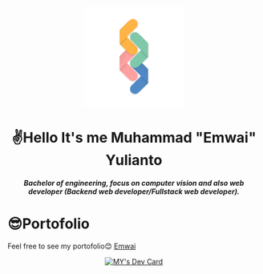 <p align="center">
  <img width="200" src="https://github.com/Emwaii/Emwaii/blob/main/logo.png" alt="Emwai Logo">
</p>
<h1 align="center">✌Hello It's me Muhammad "Emwai" Yulianto</h1>
<h5 align="center">Bachelor of engineering, focus on computer vision and also web developer (Backend web developer/Fullstack web developer).</h5>


# 😎Portofolio

Feel free to see my portofolio😊 [Emwai](https://bit.ly/emwaii1)

<p align="center">
<a href="https://app.daily.dev/Emwai"><img src="https://api.daily.dev/devcards/4c2ffa3b67e0471f9b1ce4eb2801ab9b.png?r=cfn" width="400" alt="MY's Dev Card"/></a>
</p>

